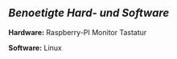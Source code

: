 *Benoetigte Hard- und Software*
---

**Hardware:** 
Raspberry-PI 
Monitor
Tastatur


**Software:**
Linux
